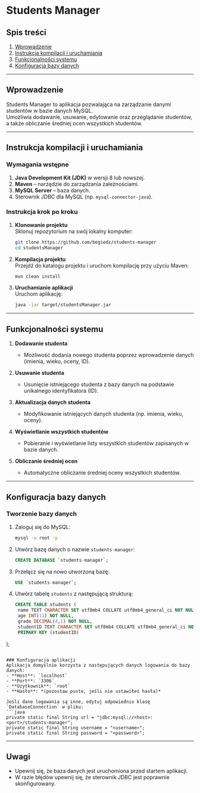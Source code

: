 
# Students Manager

## Spis treści
1. [Wprowadzenie](#wprowadzenie)
2. [Instrukcja kompilacji i uruchamiania](#instrukcja-kompilacji-i-uruchamiania)
3. [Funkcjonalności systemu](#funkcjonalności-systemu)
4. [Konfiguracja bazy danych](#konfiguracja-bazy-danych)

---

## Wprowadzenie
Students Manager to aplikacja pozwalająca na zarządzanie danymi studentów w bazie danych MySQL.  
Umożliwia dodawanie, usuwanie, edytowanie oraz przeglądanie studentów, a także obliczanie średniej ocen wszystkich studentów.

---

## Instrukcja kompilacji i uruchamiania

### Wymagania wstępne
1. **Java Development Kit (JDK)** w wersji 8 lub nowszej.
2. **Maven** – narzędzie do zarządzania zależnościami.
3. **MySQL Server** – baza danych.
4. Sterownik JDBC dla MySQL (np. `mysql-connector-java`).

### Instrukcja krok po kroku

1. **Klonowanie projektu**  
   Sklonuj repozytorium na swój lokalny komputer:
   ```bash
   git clone https://github.com/begiedz/students-manager
   cd studentsManager
   ```  

2. **Kompilacja projektu**  
   Przejdź do katalogu projektu i uruchom kompilację przy użyciu Maven:
   ```bash
   mvn clean install
   ```  

3. **Uruchamianie aplikacji**  
   Uruchom aplikację:
   ```bash
   java -jar target/studentsManager.jar
   ```  

---

## Funkcjonalności systemu

1. **Dodawanie studenta**
    - Możliwość dodania nowego studenta poprzez wprowadzenie danych (imienia, wieku, oceny, ID).

2. **Usuwanie studenta**
    - Usunięcie istniejącego studenta z bazy danych na podstawie unikalnego identyfikatora (ID).

3. **Aktualizacja danych studenta**
    - Modyfikowanie istniejących danych studenta (np. imienia, wieku, oceny).

4. **Wyświetlanie wszystkich studentów**
    - Pobieranie i wyświetlanie listy wszystkich studentów zapisanych w bazie danych.

5. **Obliczanie średniej ocen**
    - Automatyczne obliczanie średniej oceny wszystkich studentów.

---

## Konfiguracja bazy danych

### Tworzenie bazy danych
1. Zaloguj się do MySQL:
   ```bash
   mysql -u root -p
   ```  

2. Utwórz bazę danych o nazwie `students-manager`:
   ```sql
   CREATE DATABASE `students-manager`;
   ```  

3. Przełącz się na nowo utworzoną bazę:
   ```sql
   USE `students-manager`;
   ```  

4. Utwórz tabelę `students` z następującą strukturą:
   ```sql
   CREATE TABLE students (
    name TEXT CHARACTER SET utf8mb4 COLLATE utf8mb4_general_ci NOT NULL,
    age INT(11) NOT NULL,
    grade DECIMAL(4,1) NOT NULL,
    studentID TEXT CHARACTER SET utf8mb4 COLLATE utf8mb4_general_ci NOT NULL,
    PRIMARY KEY (studentID)
);
   ```  

### Konfiguracja aplikacji
Aplikacja domyślnie korzysta z następujących danych logowania do bazy danych:
- **Host**: `localhost`
- **Port**: `3306`
- **Użytkownik**: `root`
- **Hasło**: *(pozostaw puste, jeśli nie ustawiłeś hasła)*

Jeśli dane logowania są inne, edytuj odpowiednio klasę `DatabaseConnection` w pliku:
```java
private static final String url = "jdbc:mysql://<host>:<port>/students-manager";
private static final String username = "<username>";
private static final String password = "<password>";
```  

---

## Uwagi
- Upewnij się, że baza danych jest uruchomiona przed startem aplikacji.
- W razie błędów upewnij się, że sterownik JDBC jest poprawnie skonfigurowany.
